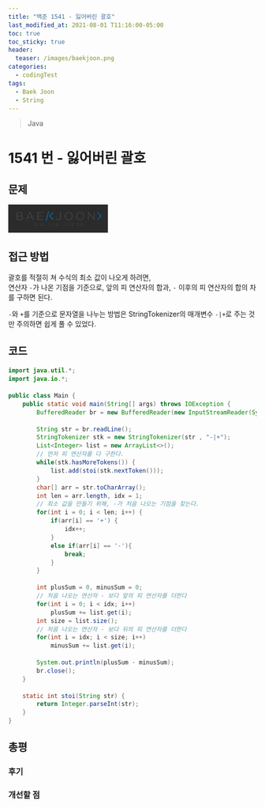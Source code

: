 ```yaml
---
title: "백준 1541 - 잃어버린 괄호"
last_modified_at: 2021-08-01 T11:16:00-05:00
toc: true
toc_sticky: true
header:
  teaser: /images/baekjoon.png
categories:
  - codingTest
tags:
  - Baek Joon
  - String
---
```


> Java

# 1541 번 - 잃어버린 괄호

## 문제

[<img src="/images/baekjoon.png" width="40%" height="40%">](https://www.acmicpc.net/problem/1541)

## 접근 방법

괄호를 적절히 쳐 수식의 최소 값이 나오게 하려면,  
연산자 `-`가 나온 기점을 기준으로, 앞의 피 연산자의 합과, `-` 이후의 피 연산자의 합의 차를 구하면 된다.  

`-`와 `+`를 기준으로 문자열을 나누는 방법은 StringTokenizer의 매개변수 `-|+`로 주는 것만 주의하면 쉽게 풀 수 있었다.

## 코드

```java
import java.util.*;
import java.io.*;

public class Main {
	public static void main(String[] args) throws IOException {
		BufferedReader br = new BufferedReader(new InputStreamReader(System.in));
    	
		String str = br.readLine();
    	StringTokenizer stk = new StringTokenizer(str , "-|+");
    	List<Integer> list = new ArrayList<>();
		// 먼저 피 연산자를 다 구한다.
    	while(stk.hasMoreTokens()) {
    		list.add(stoi(stk.nextToken()));
    	}
    	char[] arr = str.toCharArray();
    	int len = arr.length, idx = 1;
    	// 최소 값을 만들기 위해, -가 처음 나오는 기점을 찾는다.
    	for(int i = 0; i < len; i++) {
    		if(arr[i] == '+') {
    			idx++;
    		}
    		else if(arr[i] == '-'){
    			break;
    		}
    	}
    	
    	int plusSum = 0, minusSum = 0;
		// 처음 나오는 연산자 - 보다 앞의 피 연산자를 더한다
    	for(int i = 0; i < idx; i++)
    		plusSum += list.get(i);
    	int size = list.size();
		// 처음 나오는 연산자 - 보다 뒤의 피 연산자를 더한다
    	for(int i = idx; i < size; i++)
    		minusSum += list.get(i);
    	
    	System.out.println(plusSum - minusSum);
    	br.close();
	}
	
	static int stoi(String str) {
    	return Integer.parseInt(str);
    }
}
```

## 총평

### 후기

### 개선할 점

<!-- ★
<img src="/images/codingTest/bj/문제번호.PNG" width="40%" height="40%">

-->
